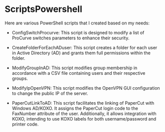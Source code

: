 # ScriptsPowershell

Here are various PowerShell scripts that I created based on my needs:

- ConfigSwitchProcurve:
      This script is designed to modify a list of ProCurve switches parameters to enhance their security.

- CreateFolderForEachADuser:
      This script creates a folder for each user in Active Directory (AD) and grants them full permissions within the folder.

- ModifyGroupInAD:
      This script modifies group membership in accordance with a CSV file containing users and their respective groups.

- ModifyIpOpenVPN:
      This script modifies the OpenVPN GUI configuration to change the public IP of the server.

- PaperCutLinkToAD:
      This script facilitates the linking of PaperCut with Windows AD/KOXO.
      It assigns the PaperCut login code to the FaxNumber attribute of the user.
      Additionally, it allows integration with KOXO, intending to use KOXO labels for both username/password and printer code.
